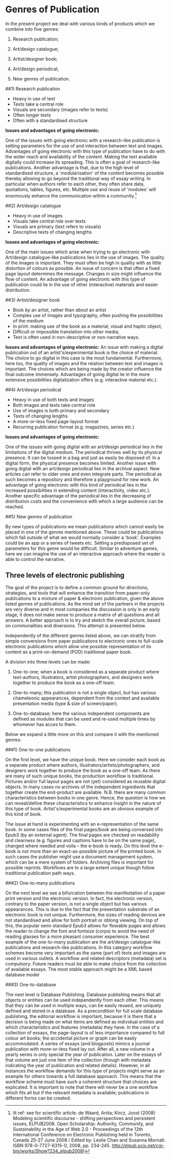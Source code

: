 # Genres of Publication

In the present project we deal with various kinds of products which we combine into  five genres: 

 1) Research publication;  

 2) Art/design catalogue;  

 3) Artist/designer book;  

 4) Art/design periodical;  

 5) New genres of publication.


##1) Research publication 

- Heavy in use of text
- Texts take a central role
- Visuals are secondary (images refer to texts)
- Often longer texts
- Often with a standardised structure

**Issues and advantages of going electronic:**  

One of the issues with going electronic with a research-like publication is setting parameters for the use of and interaction between text and images. Advantages of going electronic with this type of publication have to do with the wider reach and availability of the content. Making the text available digitally could increase its spreading. This is often a goal of research-like publications. Another advantage is that, due to the high level of standardised structure, a 'modularisation' of the content becomes possible thereby allowing to go beyond the traditional way of essay writing. In particular when authors refer to each other, they often share data, quotations, tables, figures, etc. Multiple use and reuse of 'modules' will enormously enhance the communication within a community.[^Kircz]


[^Kircz]:lit ref: see for scientific article: de Waard, Anita; Kircz, Joost (2008) Modeling scientific discourse - shifting perspectives and persistent issues, ELPUB2008. Open Scholarship: Authority, Community, and Sustainability in the Age of Web 2.0 - Proceedings of the 12th International Conference on Electronic Publishing held in Toronto, Canada 25-27 June 2008 / Edited by: Leslie Chan and Susanna Mornati. ISBN 978-0-7727-6315-0, 2008, pp. 234-245. http://elpub.scix.net/cgi-bin/works/Show?234_elpub2008)

##2) Art/design catalogue

- Heavy in use of images
- Visuals take central role over texts
- Visuals are primary (text refers to visuals)
- Descriptive texts of changing lengths

**Issues and advantages of going electronic:**  

One of the main issues which arise when trying to go electronic with Art/design catalogue-like publications lies in the use of images. The quality of the images is important. They must often be high in quality with as little distortion of colours as possible. An issue of concern is that often a fixed page layout determines the message. Changes in size might influence the flow of content. An advantage of going electronic with this type of publication could lie in the use of other (interactive) materials and easier distribution.  


##3)  Artist/designer book

- Book *by* an artist, rather than *about* an artist
- Complex use of images and typography, often pushing the possibilities of the medium
- In print: making use of the book as a material, visual and haptic object;
- Difficult or impossible translation into other media;
- Text is often used in non-descriptive or non-narrative ways.

**Issues and advantages of going electronic:** 
An issue with making a digital publication out of an artist's/experimental book is the choice of material. The choice to go digital in this case is the most fundamental. Furthermore, here too, the quality of images and the relation between text and images is important. The choices which are being made by the creator influence the final outcome immensely. Advantages of going digital lie in the more extensive possibilities digitalization offers (e.g. interactive material etc.).

##4) Art/design periodical

- Heavy in use of both texts and images 
- Both images and texts take central role
- Use of images is both primary and secondary
- Texts of changing lengths
- A more-or-less fixed page-layout format
- Recurring publication format (e.g. magazines, series etc.)


**Issues and advantages of going electronic:**  

One of the issues with going digital with an art/design periodical lies in the limitations of the digital medium. The periodical thrives well by its physical presence. It can be tossed in a bag and just as easily be disposed of. In a digital form, the physical presence becomes limited. Another issue with going digital with an art/design periodical lies in the archival aspect. New articles can refer to older ones and even integrate parts. The periodical as such becomes a repository and therefore a playground for new work. An advantage of going electronic with this kind of periodical lies in the increased possibilities in extending content (interactivity, video etc.). Another specific advantage of the periodical lies in the decreasing of distribution costs and the convenience with which a large audience can be reached. 


##5) New genres of publication

By new types of publications we mean publications which cannot easily be placed in one of the genres mentioned above. These could be publications which fall outside of what we would normally consider a 'book'. Examples could be an app or a series of tweets etc. Setting a predisposed set of parameters for this genre would be difficult. Similar to adventure games, here we can imagine the use of an interactive approach where the reader is able to control the narrative.


## Three levels of electronic publishing

The goal of the project is to define a common ground for directions, strategies, and tools that will enhance the transition from paper-only publications to a mixture of paper & electronic publication, given the above listed genres of publications.
As the mind set of the partners in the projects are very diverse and in most companies the discussion is only in an early stage, it does not make sense to produce a matrix of all questions and all answers. A better approach is to try and sketch the overall picture, based on commonalities and diversions. This attempt is presented below. 

Independently of the different genres listed above, we can stratify from simple conversions from paper publications to electronic ones to full-scale electronic publications which allow one possible representation of its content as a print-on-demand (POD) traditional paper book.

A division into three levels can be made:

1. One-to-one; when a book is considered as a separate product where text-authors, illustrators, artist photographers, and designers work together to produce the book as a one-off team.

2. One-to-many; this publication is not a single object, but has various chameleonic appearances, dependent from the context and available presentation media (type & size of screen/paper). 

3. One-to-database; here the various independent components are defined as modules that can be used and re-used multiple times by whomever has acces to them.

Below we expand a little more on this and compare it with the mentioned genres:


###1) One-to-one publications

On the first level, we have the unique book. Here we consider each book as a separate product where authors, illustrators/artists/photographers, and designers work together to produce the book as a one-off team. As there are many of such unique books, the production workflow is traditional. Pictures and/or full layout pages are not (yet) considered as reusable digital objects. In many cases no archives of the independent ingredients that together create the end-product are available. N.B. there are many common characteristics between books in one genre. Hence, the question is how we can reveal/define these characteristics to enhance insight in the nature of this type of book. Artist's/experimental books are an obvious example of this kind of book.

The issue at hand is experimenting with an e-representation of the same book. In some cases files of the final pages/book are being conversed into Epub3 (by an external agent). The final pages are checked on readability and clearness (e.g. figures and captions have to be on the same page), changed where needed and voila – the e-book is ready. On this level the e-book is not more than an exact-as-possible picture of the printed book. In such cases the publisher might use a document management system, which can be a mere system of folders. Archiving files is important for possible reprints. Workflows are to a large extent unique though follow traditional publication path ways. <!--I am wondering if this last paragraph is really needed? I feel its content can be said in a single sentence-->

###2) One-to-many publications

On the next level we see a bifurcation between the manifestation of a paper print version and the electronic version. In fact, the electronic version, contrary to the paper version, is not a single object but has various appearances. This is due to the fact that the presentation substrate of an electronic book is not unique. Furthermore, the sizes of reading devices are not standardised and allow for both portrait or oblong viewing. On top of this, the popular semi-standard Epub3 allows for flowable pages and allows the reader to change the font and fontsize (corps) to avoid the need of reading glasses for a more pleasant consumer experience. The best example of the one-to-many publication are the art/design catalogue-like publications and research-like publications. In this category workflow schemes become very important as the same (part of) texts and images are used in various outlets. A workflow and related descriptors (metadata) set is compulsory. Future readers must be able to make choice from the collection of available essays. The most stable approach might be a XML based database model

###3) One-to-database

The next level is Database Publishing. Database publishing means that all objects or entities can be used independently from each other. This means that they can be used in multiple ways, can be easily reused, are uniquely defined and stored in a database. As a precondition for full scale database publishing, the editorial workflow is important, because it is there that a decision is being made on what items are defined as individual entities and which characteristics and features (metadata) they have. In the case of a collection of essays, the page-layout is of less importance compared to full colour art books; the accidental picture or graph can be easily accommodated. A series of essays (and blogposts) mimics a journal publication with more-or-less fixed lay out. After all, a new volume in a yearly series is only special the year of publication. Later on the essays of that volume are just one item of the collection (though with metadata indicating the year of publication and related details). However, in all instances the workflow demands for this type of projects might serve as an example for others towards a full database approach. This means that the workflow scheme must have such a coherent structure that choices are explicated. It is important to note that there will never be a one workflow which fits all but if the relevant metadata is available; publications in different forms can be created. 
